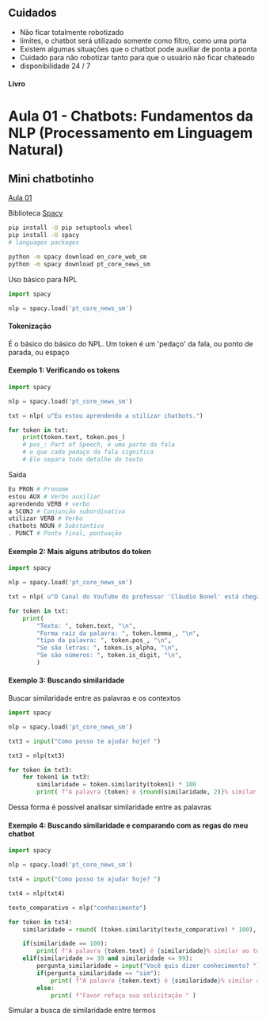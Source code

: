 ## Cuidados
- Não ficar totalmente robotizado
- limites, o chatbot será utilizado somente como filtro, como uma porta
- Existem algumas situações que o chatbot pode auxiliar de ponta a ponta
- Cuidado para não robotizar tanto para que o usuário não ficar chateado
- disponibilidade 24 / 7

#### Livro


# Aula 01 - Chatbots: Fundamentos da NLP (Processamento em Linguagem Natural)
## Mini chatbotinho

[Aula 01](https://www.youtube.com/watch?v=Gjgv42Z5z_4&t=2572s)

Biblioteca [Spacy](https://spacy.io/usage)
```sh
pip install -U pip setuptools wheel
pip install -U spacy
# languages packages

python -m spacy download en_core_web_sm
python -m spacy download pt_core_news_sm
```

Uso básico para NPL
```python
import spacy

nlp = spacy.load('pt_core_news_sm')

```

#### Tokenização
É o básico do básico do NPL. Um token é um 'pedaço' da fala, ou ponto de parada, ou espaço

#### Exemplo 1: Verificando os tokens
```python
import spacy

nlp = spacy.load('pt_core_news_sm')

txt = nlp( u"Eu estou aprendendo a utilizar chatbots.")

for token in txt:
    print(token.text, token.pos_)
    # pos_: Part of Speech, é uma parte da fala
    # o que cada pedaço da fala significa
    # Ele separa todo detalhe do texto
```
Saída

```sh
Eu PRON # Pronome
estou AUX # Verbo auxiliar
aprendendo VERB # verbo
a SCONJ # Conjunção subordinativa
utilizar VERB # Verbo
chatbots NOUN # Substantivo
. PUNCT # Ponto final, pontuação
```

#### Exemplo 2: Mais alguns atributos do token
```python
import spacy

nlp = spacy.load('pt_core_news_sm')

txt = nlp( u"O Canal do YouTube do professor 'Cláudio Bonel' está chegando a 11.000 inscritos.")

for token in txt:
    print(
        "Texto: ", token.text, "\n",
        "Forma raíz da palavra: ", token.lemma_, "\n",
        "tipo da palavra: ", token.pos_, "\n",
        "Se são letras: ", token.is_alpha, "\n",
        "Se são números: ", token.is_digit, "\n",
        )
```
#### Exemplo 3: Buscando similaridade
Buscar similaridade entre as palavras e os contextos
```python
import spacy

nlp = spacy.load('pt_core_news_sm')

txt3 = input("Como posso te ajudar hoje? ")

txt3 = nlp(txt3)

for token in txt3:
    for token1 in txt3:
        similaridade = token.similarity(token1) * 100
        print( f"A palavra {token} é {round(similaridade, 2)}% similar a palavra do {token1}" )
```
Dessa forma é possível analisar similaridade entre as palavras
#### Exemplo 4: Buscando similaridade e comparando com as regas do meu chatbot

```python
import spacy

nlp = spacy.load('pt_core_news_sm')

txt4 = input("Como posso te ajudar hoje? ")

txt4 = nlp(txt4)

texto_comparativo = nlp("conhecimento")

for token in txt4:
    similaridade = round( (token.similarity(texto_comparativo) * 100), 2)

    if(similaridade == 100):
        print( f"A palavra {token.text} é {similaridade}% similar ao texto conhecimento " )
    elif(similaridade >= 39 and similaridade <= 99):
        pergunta_similaridade = input("Você quis dizer conhecimento? ")
        if(pergunta_similaridade == "sim"):
            print( f"A palavra {token.text} é {similaridade}% similar ao texto conhecimento " )
        else:
            print( f"Favor refaça sua solicitação " )
```
Simular a busca de similaridade entre termos


